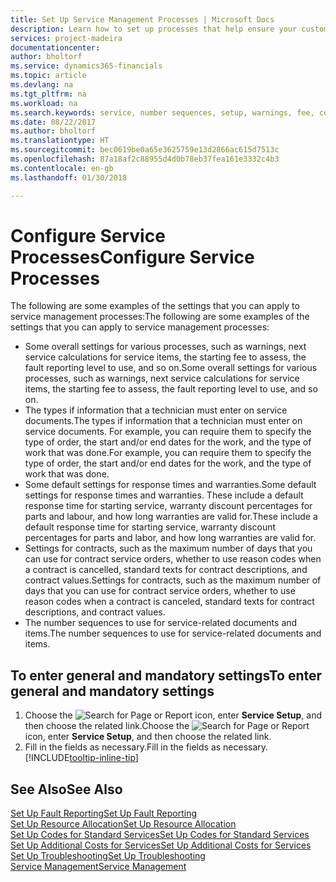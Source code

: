 ```yaml
---
title: Set Up Service Management Processes | Microsoft Docs
description: Learn how to set up processes that help ensure your customers are satisfied with your customer service.
services: project-madeira
documentationcenter: 
author: bholtorf
ms.service: dynamics365-financials
ms.topic: article
ms.devlang: na
ms.tgt_pltfrm: na
ms.workload: na
ms.search.keywords: service, number sequences, setup, warnings, fee, contracts, warranties
ms.date: 08/22/2017
ms.author: bholtorf
ms.translationtype: HT
ms.sourcegitcommit: bec0619be0a65e3625759e13d2866ac615d7513c
ms.openlocfilehash: 87a18af2c88955d4d0b78eb37fea161e3332c4b3
ms.contentlocale: en-gb
ms.lasthandoff: 01/30/2018

---
```

# <a name="configure-service-processes"></a><span data-ttu-id="4d4f8-103">Configure Service Processes</span><span class="sxs-lookup"><span data-stu-id="4d4f8-103">Configure Service Processes</span></span>
<span data-ttu-id="4d4f8-104">The following are some examples of the settings that you can apply to service management processes:</span><span class="sxs-lookup"><span data-stu-id="4d4f8-104">The following are some examples of the settings that you can apply to service management processes:</span></span>  
  
* <span data-ttu-id="4d4f8-105">Some overall settings for various processes, such as warnings, next service calculations for service items, the starting fee to assess, the fault reporting level to use, and so on.</span><span class="sxs-lookup"><span data-stu-id="4d4f8-105">Some overall settings for various processes, such as warnings, next service calculations for service items, the starting fee to assess, the fault reporting level to use, and so on.</span></span>  
* <span data-ttu-id="4d4f8-106">The types if information that a technician must enter on service documents.</span><span class="sxs-lookup"><span data-stu-id="4d4f8-106">The types if information that a technician must enter on service documents.</span></span> <span data-ttu-id="4d4f8-107">For example, you can require them to specify the type of order, the start and/or end dates for the work, and the type of work that was done.</span><span class="sxs-lookup"><span data-stu-id="4d4f8-107">For example, you can require them to specify the type of order, the start and/or end dates for the work, and the type of work that was done.</span></span>  
* <span data-ttu-id="4d4f8-108">Some default settings for response times and warranties.</span><span class="sxs-lookup"><span data-stu-id="4d4f8-108">Some default settings for response times and warranties.</span></span> <span data-ttu-id="4d4f8-109">These include a default response time for starting service, warranty discount percentages for parts and labour, and how long warranties are valid for.</span><span class="sxs-lookup"><span data-stu-id="4d4f8-109">These include a default response time for starting service, warranty discount percentages for parts and labor, and how long warranties are valid for.</span></span>  
* <span data-ttu-id="4d4f8-110">Settings for contracts, such as the maximum number of days that you can use for contract service orders, whether to use reason codes when a contract is cancelled, standard texts for contract descriptions, and contract values.</span><span class="sxs-lookup"><span data-stu-id="4d4f8-110">Settings for contracts, such as the maximum number of days that you can use for contract service orders, whether to use reason codes when a contract is canceled, standard texts for contract descriptions, and contract values.</span></span>  
* <span data-ttu-id="4d4f8-111">The number sequences to use for service-related documents and items.</span><span class="sxs-lookup"><span data-stu-id="4d4f8-111">The number sequences to use for service-related documents and items.</span></span>  

## <a name="to-enter-general-and-mandatory-settings"></a><span data-ttu-id="4d4f8-112">To enter general and mandatory settings</span><span class="sxs-lookup"><span data-stu-id="4d4f8-112">To enter general and mandatory settings</span></span>
1. <span data-ttu-id="4d4f8-113">Choose the ![Search for Page or Report](media/ui-search/search_small.png "Search for Page or Report icon") icon, enter **Service Setup**, and then choose the related link.</span><span class="sxs-lookup"><span data-stu-id="4d4f8-113">Choose the ![Search for Page or Report](media/ui-search/search_small.png "Search for Page or Report icon") icon, enter **Service Setup**, and then choose the related link.</span></span>
2. <span data-ttu-id="4d4f8-114">Fill in the fields as necessary.</span><span class="sxs-lookup"><span data-stu-id="4d4f8-114">Fill in the fields as necessary.</span></span> [!INCLUDE[tooltip-inline-tip](includes/tooltip-inline-tip_md.md)]  

## <a name="see-also"></a><span data-ttu-id="4d4f8-115">See Also</span><span class="sxs-lookup"><span data-stu-id="4d4f8-115">See Also</span></span>  
[<span data-ttu-id="4d4f8-116">Set Up Fault Reporting</span><span class="sxs-lookup"><span data-stu-id="4d4f8-116">Set Up Fault Reporting</span></span>](service-how-setup-fault-reporting.md)  
[<span data-ttu-id="4d4f8-117">Set Up Resource Allocation</span><span class="sxs-lookup"><span data-stu-id="4d4f8-117">Set Up Resource Allocation</span></span>](service-how-setup-resource-allocation.md)  
[<span data-ttu-id="4d4f8-118">Set Up Codes for Standard Services</span><span class="sxs-lookup"><span data-stu-id="4d4f8-118">Set Up Codes for Standard Services</span></span>](service-how-setup-service-coding.md)  
[<span data-ttu-id="4d4f8-119">Set Up Additional Costs for Services</span><span class="sxs-lookup"><span data-stu-id="4d4f8-119">Set Up Additional Costs for Services</span></span>](service-how-setup-service-costs-pricing.md)  
[<span data-ttu-id="4d4f8-120">Set Up Troubleshooting</span><span class="sxs-lookup"><span data-stu-id="4d4f8-120">Set Up Troubleshooting</span></span>](service-how-setup-troubleshooting.md)  
[<span data-ttu-id="4d4f8-121">Service Management</span><span class="sxs-lookup"><span data-stu-id="4d4f8-121">Service Management</span></span>](service-service.md)  

